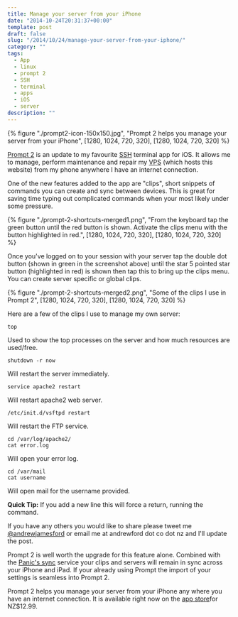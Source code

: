 ```yaml
---
title: Manage your server from your iPhone
date: "2014-10-24T20:31:37+00:00"
template: post
draft: false
slug: "/2014/10/24/manage-your-server-from-your-iphone/"
category: ""
tags:
  - App
  - linux
  - prompt 2
  - SSH
  - terminal
  - apps
  - iOS
  - server
description: ""
---
```


{% figure "./prompt2-icon-150x150.jpg", "Prompt 2 helps you manage your server from your iPhone", [1280, 1024, 720, 320], [1280, 1024, 720, 320] %}

[Prompt 2](https://itunes.apple.com/nz/app/prompt-2/id917437289?mt=8&uo=4) is an update to my favourite [SSH](https://en.wikipedia.org/wiki/Secure_Shell)</a> terminal app for iOS. It allows me to manage, perform maintenance and repair my [VPS](https://clientarea.ramnode.com)</a> (which hosts this website) from my phone anywhere I have an internet connection.

One of the new features added to the app are "clips", short snippets of commands you can create and sync between devices.&nbsp;This is great for saving time typing out complicated commands when your most likely under some pressure.

{% figure "./prompt-2-shortcuts-merged1.png", "From the keyboard tap the green button until the red button is shown. Activate the clips menu with the button highlighted in red.", [1280, 1024, 720, 320], [1280, 1024, 720, 320] %}

Once you've logged on to your session with your server tap the double dot button (shown in green in the screenshot above) until the star 5 pointed star button (highlighted in red) is shown then tap this to bring up the clips menu. You can create server specific or global clips.

{% figure "./prompt-2-shortcuts-merged2.png", "Some of the clips I use in Prompt 2", [1280, 1024, 720, 320], [1280, 1024, 720, 320] %}

Here are a few of the clips I use to manage my own server:

`top`

Used to show the top processes on the server and how much resources are used/free.

`shutdown -r now`

Will restart the server immediately.

`service apache2 restart`

Will restart apache2 web server.

`/etc/init.d/vsftpd restart`

Will restart the FTP service.

```
cd /var/log/apache2/
cat error.log
```

Will open your error log.

```
cd /var/mail
cat username
```

Will open mail for the username provided.

**Quick Tip:** If you add a new line this will force a return, running the command.

If you have any others you would like to share please tweet me [@andrewjamesford](https://twitter.com/AndrewJamesFord) or email me at andrewford dot co dot nz and I'll update the post.

Prompt 2 is well worth the upgrade for this feature alone. Combined with the [Panic's sync](http://panic.com/sync/) service your clips and servers will remain in sync across your iPhone and iPad. If your already using Prompt the import of your settings is seamless into Prompt 2.

Prompt 2 helps you manage your server from your iPhone any where you have an internet connection. It is available right now on the [app store](https://itunes.apple.com/nz/app/prompt-2/id917437289?mt=8&uo=4)for NZ$12.99.
